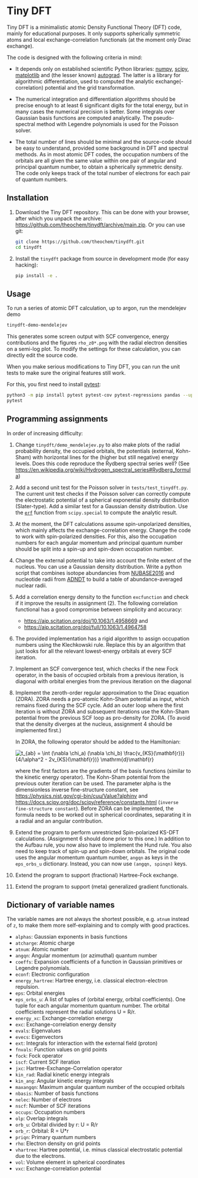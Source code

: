 # Tiny DFT

Tiny DFT is a minimalistic atomic Density Functional Theory (DFT) code, mainly for educational purposes.
It only supports spherically symmetric atoms and local exchange-correlation functionals (at the moment only Dirac exchange).

The code is designed with the following criteria in mind:

- It depends only on established scientific Python libraries:
  [numpy](https://www.numpy.org/),
  [scipy](https://www.scipy.org/),
  [matplotlib](https://matplotlib.org/) and
  (the lesser known) [autograd](https://github.com/HIPS/autograd/).
  The latter is a library for algorithmic differentiation,
  used to computed the analytic exchange(-correlation) potential and the grid transformation.

- The numerical integration and differentiation algorithms should be precise
  enough to at least 6 significant digits for the total energy, but in many
  cases the numerical precision is better.
  Some integrals over Gaussian basis functions are computed analytically.
  The pseudo-spectral method with Legendre polynomials is used for the Poisson solver.

- The total number of lines should be minimal and the source-code should be easy
  to understand, provided some background in DFT and spectral methods.
  As in most atomic DFT codes, the occupation numbers of the orbitals are all given
  the same value within one pair of angular and principal quantum number, to
  obtain a spherically symmetric density.
  The code only keeps track of the total number of electrons for each pair of quantum numbers.


## Installation

1. Download the Tiny DFT repository. This can be done with your browser, after which you unpack
   the archive: https://github.com/theochem/tinydft/archive/main.zip.
   Or you can use git:

   ```bash
   git clone https://github.com/theochem/tinydft.git
   cd tinydft
   ```

1. Install the `tinydft` package from source in development mode (for easy hacking):

   ```bash
   pip install -e .
   ```


## Usage

To run a series of atomic DFT calculation, up to argon, run the mendelejev demo

```bash
tinydft-demo-mendelejev
```

This generates some screen output with SCF convergence, energy contributions and
the figures `rho_z0*.png` with the radial electron densities on a semi-log plot.
To modify the settings for these calculation, you can directly edit the source code.

When you make serious modifications to Tiny DFT, you can run the unit tests to
make sure the original features still work.

For this, you first need to install [pytest](https://pytest.org/):

```bash
python3 -m pip install pytest pytest-cov pytest-regressions pandas --upgrade
pytest
```


## Programming assignments

In order of increasing difficulty:

1. Change `tinydft/demo_mendelejev.py` to also make plots of the radial probability density,
   the occupied orbitals, the potentials (external, Kohn-Sham) with horizontal lines for the
   (higher but still negative) energy levels.
   Does this code reproduce the Rydberg spectral series well? (See
   https://en.wikipedia.org/wiki/Hydrogen_spectral_series#Rydberg_formula)

1. Add a second unit test for the Poisson solver in `tests/test_tinydft.py`.
   The current unit test checks if the Poisson solver can correctly compute the
   electrostatic potential of a spherical exponential density distribution (Slater-type).
   Add a similar test for a Gaussian density distribution.
   Use the [`erf`](https://docs.scipy.org/doc/scipy/reference/generated/scipy.special.erf.html#scipy.special.erf)
   function from `scipy.special` to compute the analytic result.

1. At the moment, the DFT calculations assume spin-unpolarized densities, which
   mainly affects the exchange-correlation energy.
   Change the code to work with spin-polarized densities.
   For this, also the occupation numbers for each angular momentum and principal quantum number
   should be split into a spin-up and spin-down occupation number.

1. Change the external potential to take into account the finite extent of the nucleus.
   You can use a Gaussian density distribution.
   Write a python script that combines
   isotope abundancies from [NUBASE2016](http://amdc.in2p3.fr/nubase/nubase2016.txt) and
   nucleotide radii from [ADNDT](https://www-nds.iaea.org/radii/) to build a table of
   abundance-averaged nuclear radii.

1. Add a correlation energy density to the function `excfunction` and check if
   it improve the results in assignment (2).
   The following correlation functional has a good compromise between simplicity and accuracy:

   - https://aip.scitation.org/doi/10.1063/1.4958669 and
   - https://aip.scitation.org/doi/full/10.1063/1.4964758

1. The provided implementation has a rigid algorithm to assign occupation numbers using the Klechkowski rule.
   Replace this by an algorithm that just looks for all the relevant lowest-energy orbitals at every SCF iteration.

1. Implement an SCF convergence test, which checks if the new Fock operator,
   in the basis of occupied orbitals from a previous iteration,
   is diagonal with orbital energies from the previous iteration on the diagonal

1. Implement the zeroth-order regular approximation to the Dirac equation (ZORA).
   ZORA needs a pro-atomic Kohn-Sham potential as input, which remains fixed during the SCF cycle.
   Add an outer loop where the first iteration is without ZORA and
   subsequent iterations use the Kohn-Sham potential from the previous SCF loop as pro-density for ZORA.
   (To avoid that the density diverges at the nucleus, assignment 4 should be implemented first.)

   In ZORA, the following operator should be added to the Hamiltonian:

   ![t_{ab} = \int (\nabla \chi_a) (\nabla \chi_b) \frac{v_{KS}(\mathbf{r})}{4/\alpha^2 - 2v_{KS}(\mathbf{r})} \mathrm{d}\mathbf{r}](zora.png)

   where the first factors are the gradients of the basis functions (similar to the kinetic energy operator).
   The Kohn-Sham potential from the previous outer iteration can be used.
   The parameter alpha is the dimensionless inverse fine-structure constant, see
   https://physics.nist.gov/cgi-bin/cuu/Value?alphinv and
   https://docs.scipy.org/doc/scipy/reference/constants.html
   (`inverse fine-structure constant`).
   Before ZORA can be implemented, the formula needs to be worked out in spherical coordinates,
   separating it in a radial and an angular contribution.

1. Extend the program to perform unrestricted Spin-polarized KS-DFT calculations.
   (Assignment 6 should done prior to this one.)
   In addition to the Aufbau rule, you now also have to implement the Hund rule.
   You also need to keep track of spin-up and spin-down orbitals.
   The original code uses the angular momentum quantum number, `angqn` as keys in the `eps_orbs_u`
   dictionary.
   Instead, you can now use `(angqn, spinqn)` keys.

1. Extend the program to support (fractional) Hartree-Fock exchange.

1. Extend the program to support (meta) generalized gradient functionals.


## Dictionary of variable names

The variable names are not always the shortest possible, e.g. `atnum` instead
of `z`, to make them more self-explaining and to comply with good practices.

- `alphas`: Gaussian exponents in basis functions
- `atcharge`: Atomic charge
- `atnum`: Atomic number
- `angqn`: Angular momentum (or azimuthal) quantum number
- `coeffs`: Expansion coefficients of a function in Gaussian primitives or
  Legendre polynomials.
- `econf`: Electronic configuration
- `energy_hartree`: Hartree energy, i.e. classical electron-electron repulsion.
- `eps`: Orbital energies
- `eps_orbs_u`: A list of tuples of (orbital energy, orbital coefficients).
  One tuple for each angular momentum quantum number. The orbital coefficients
  represent the radial solutions U = R/r.
- `energy_xc`: Exchange-correlation energy
- `exc`: Exchange-correlation energy density
- `evals`: Eigenvalues
- `evecs`: Eigenvectors
- `ext`: Integrals for interaction with the external field (proton)
- `fnvals`: Function values on grid points
- `fock`: Fock operator
- `iscf`: Current SCF iteration
- `jxc`: Hartree-Exchange-Correlation operator
- `kin_rad`: Radial kinetic energy integrals
- `kin_ang`: Angular kinetic energy integrals
- `maxangqn`: Maximum angular quantum number of the occupied orbitals
- `nbasis`: Number of basis functions
- `nelec`: Number of electrons
- `nscf`: Number of SCF iterations
- `occups`: Occupation numbers
- `olp`: Overlap integrals
- `orb_u`: Orbital divided by r: U = R/r
- `orb_r`: Orbital: R = U*r
- `priqn`: Primary quantum numbers
- `rho`: Electron density on grid points
- `vhartree`: Hartree potential, i.e. minus classical electrostatic potential
  due to the electrons.
- `vol`: Volume element in spherical coordinates
- `vxc`: Exchange-correlation potential
